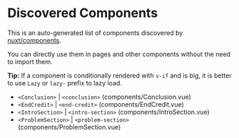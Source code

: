 # Discovered Components

This is an auto-generated list of components discovered by [nuxt/components](https://github.com/nuxt/components).

You can directly use them in pages and other components without the need to import them.

**Tip:** If a component is conditionally rendered with `v-if` and is big, it is better to use `Lazy` or `lazy-` prefix to lazy load.

- `<Conclusion>` | `<conclusion>` (components/Conclusion.vue)
- `<EndCredit>` | `<end-credit>` (components/EndCredit.vue)
- `<IntroSection>` | `<intro-section>` (components/IntroSection.vue)
- `<ProblemSection>` | `<problem-section>` (components/ProblemSection.vue)
